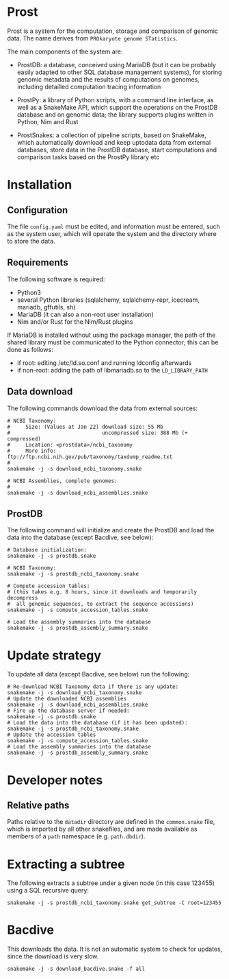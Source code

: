 # Prost

Prost is a system for the computation, storage and comparison of genomic data.
The name derives from `PROkaryote genome STatistics`.

The main components of the system are:

- ProstDB: a database, conceived using MariaDB (but it can be probably easily
  adapted to other SQL database management systems), for storing genomic
  metadata and the results of computations on genomes, including detailled
  computation tracing information

- ProstPy: a library of Python scripts, with a command line interface, as well
  as a SnakeMake API, which support the operations on the ProstDB database and
  on genomic data; the library supports plugins written in Python, Nim and Rust

- ProstSnakes: a collection of pipeline scripts, based on SnakeMake, which
  automatically download and keep uptodata data from external databases, store
  data in the ProstDB database, start computations and comparison tasks
  based on the ProstPy library etc

# Installation

## Configuration

The file `config.yaml` must be edited, and information must be entered,
such as the system user, which will operate the system and the directory where
to store the data.

## Requirements

The following software is required:
- Python3
- several Python libraries (sqlalchemy, sqlalchemy-repr, icecream, mariadb,
gffutils, sh)
- MariaDB (it can also a non-root user installation)
- Nim and/or Rust for the Nim/Rust plugins

If MariaDB is installed without using the package manager, the path of the
shared library must be communicated to the Python connector; this can be
done as follows:
- if root: editing /etc/ld.so.conf and running ldconfig afterwards
- if non-root: adding the path of libmariadb.so to the `LD_LIBRARY_PATH`

## Data download

The following commands download the data from external sources:
```
# NCBI Taxonomy:
#     Size: (Values at Jan 22) download size: 55 Mb
#                              uncompressed size: 388 Mb (+ compressed)
#     Location: <prostdata>/ncbi_taxonomy
#     More info: ftp://ftp.ncbi.nih.gov/pub/taxonomy/taxdump_readme.txt
#
snakemake -j -s download_ncbi_taxonomy.snake

# NCBI Assemblies, complete genomes:
#
snakemake -j -s download_ncbi_assemblies.snake
```

## ProstDB

The following command will initialize and create the ProstDB and load the data
into the database (except Bacdive, see below):
```
# Database initialization:
snakemake -j -s prostdb.snake

# NCBI Taxonomy:
snakemake -j -s prostdb_ncbi_taxonomy.snake

# Compute accession tables:
# (this takes e.g. 8 hours, since it downloads and temporarily decompress
#  all genomic sequences, to extract the sequence accessions)
snakemake -j -s compute_accession_tables.snake

# Load the assembly summaries into the database
snakemake -j -s prostdb_assembly_summary.snake
```

# Update strategy

To update all data (except Bacdive, see below) run the following:
```
# Re-download NCBI Taxonomy data if there is any update:
snakemake -j -s download_ncbi_taxonomy.snake
# Update the downloaded NCBI assemblies
snakemake -j -s download_ncbi_assemblies.snake
# Fire up the database server if needed:
snakemake -j -s prostdb.snake
# Load the data into the database (if it has been updated):
snakemake -j -s prostdb_ncbi_taxonomy.snake
# Update the accession tables
snakemake -j -s compute_accession_tables.snake
# Load the assembly summaries into the database
snakemake -j -s prostdb_assembly_summary.snake
```

# Developer notes

## Relative paths

Paths relative to the `datadir` directory are defined in the `common.snake`
file, which is imported by all other snakefiles, and are made available
as members of a `path` namespace (e.g. `path.dbdir`).

# Extracting a subtree

The following extracts a subtree under a given node (in this case 123455)
using a SQL recursive query:
```
snakemake -j -s prostdb_ncbi_taxonomy.snake get_subtree -C root=123455
```

# Bacdive

This downloads the data. It is not an automatic system to check for
updates, since the download is very slow.

```
snakemake -j -s download_bacdive.snake -f all
```

